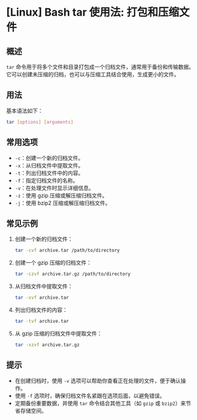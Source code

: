 # [Linux] Bash tar 使用法: 打包和压缩文件

## 概述
`tar` 命令用于将多个文件和目录打包成一个归档文件，通常用于备份和传输数据。它可以创建未压缩的归档，也可以与压缩工具结合使用，生成更小的文件。

## 用法
基本语法如下：
```bash
tar [options] [arguments]
```

## 常用选项
- `-c`：创建一个新的归档文件。
- `-x`：从归档文件中提取文件。
- `-t`：列出归档文件中的内容。
- `-f`：指定归档文件的名称。
- `-v`：在处理文件时显示详细信息。
- `-z`：使用 gzip 压缩或解压缩归档文件。
- `-j`：使用 bzip2 压缩或解压缩归档文件。

## 常见示例
1. 创建一个新的归档文件：
   ```bash
   tar -cvf archive.tar /path/to/directory
   ```

2. 创建一个 gzip 压缩的归档文件：
   ```bash
   tar -czvf archive.tar.gz /path/to/directory
   ```

3. 从归档文件中提取文件：
   ```bash
   tar -xvf archive.tar
   ```

4. 列出归档文件的内容：
   ```bash
   tar -tvf archive.tar
   ```

5. 从 gzip 压缩的归档文件中提取文件：
   ```bash
   tar -xzvf archive.tar.gz
   ```

## 提示
- 在创建归档时，使用 `-v` 选项可以帮助你查看正在处理的文件，便于确认操作。
- 使用 `-f` 选项时，确保归档文件名紧跟在选项后面，以避免错误。
- 定期备份重要数据，并使用 `tar` 命令结合其他工具（如 `gzip` 或 `bzip2`）来节省存储空间。